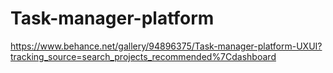 # Task-manager-platform
https://www.behance.net/gallery/94896375/Task-manager-platform-UXUI?tracking_source=search_projects_recommended%7Cdashboard

